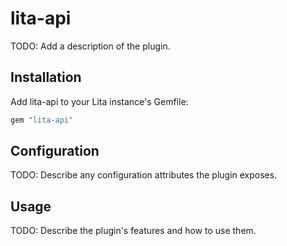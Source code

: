 # lita-api

TODO: Add a description of the plugin.

## Installation

Add lita-api to your Lita instance's Gemfile:

``` ruby
gem "lita-api"
```

## Configuration

TODO: Describe any configuration attributes the plugin exposes.

## Usage

TODO: Describe the plugin's features and how to use them.
